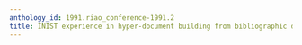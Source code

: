 ```yaml
---
anthology_id: 1991.riao_conference-1991.2
title: INIST experience in hyper-document building from bibliographic databases
---
```

